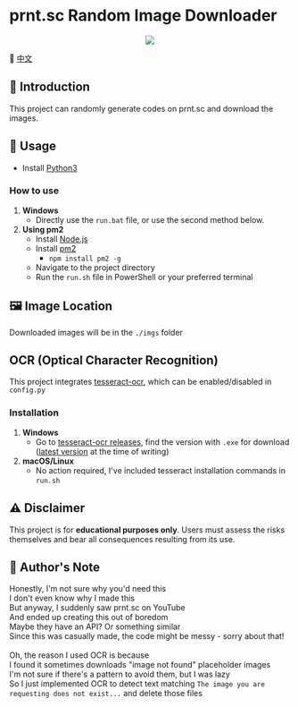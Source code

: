 # prnt.sc Random Image Downloader
<p align="center">
  <a href="https://github.com/NotKeKe/prnt.sc-RandomPictureGetter">
    <img src="https://img.shields.io/github/stars/NotKeKe/prnt.sc-RandomPictureGetter?style=social" />
  </a>
</p>

📖 [中文](./assests/README_zh_TW.md)

## 📌 Introduction
This project can randomly generate codes on prnt.sc and download the images.

## 🚀 Usage
* Install [Python3](https://www.python.org/downloads/)

### How to use
1. **Windows**
   - Directly use the `run.bat` file, or use the second method below.
2. **Using pm2**
   - Install [Node.js](https://nodejs.org/en/download)
   - Install [pm2](https://pm2.keymetrics.io/)
     - `npm install pm2 -g`
   - Navigate to the project directory
   - Run the `run.sh` file in PowerShell or your preferred terminal

## 🖼️ Image Location
Downloaded images will be in the `./imgs` folder

## OCR (Optical Character Recognition)
This project integrates [tesseract-ocr](https://github.com/tesseract-ocr/tesseract), which can be enabled/disabled in `config.py`

### Installation
1. **Windows**
   - Go to [tesseract-ocr releases](https://github.com/tesseract-ocr/tesseract/releases), find the version with `.exe` for download ([latest version](https://github.com/tesseract-ocr/tesseract/releases/download/5.5.0/tesseract-ocr-w64-setup-5.5.0.20241111.exe) at the time of writing)
2. **macOS/Linux**
   - No action required, I've included tesseract installation commands in `run.sh`

## ⚠️ Disclaimer
This project is for **educational purposes only**. Users must assess the risks themselves and bear all consequences resulting from its use.

## 💬 Author's Note
Honestly, I'm not sure why you'd need this<br>
I don't even know why I made this<br>
But anyway, I suddenly saw prnt.sc on YouTube<br>
And ended up creating this out of boredom<br>
Maybe they have an API? Or something similar<br>
Since this was casually made, the code might be messy - sorry about that!<br>
<br>
Oh, the reason I used OCR is because<br>
I found it sometimes downloads "image not found" placeholder images<br>
I'm not sure if there's a pattern to avoid them, but I was lazy<br>
So I just implemented OCR to detect text matching `The image you are requesting does not exist...` and delete those files<br>
